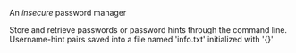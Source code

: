 An *insecure* password manager

Store and retrieve passwords or password hints through the command line.  
Username-hint pairs saved into a file named 'info.txt' initialized with '{}'

